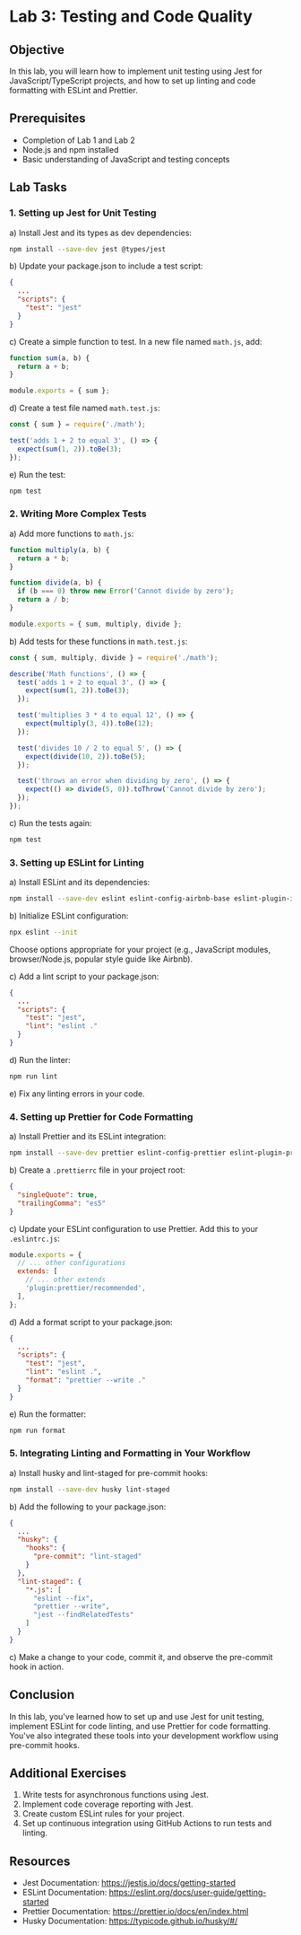 # Lab 3: Testing and Code Quality

## Objective
In this lab, you will learn how to implement unit testing using Jest for JavaScript/TypeScript projects, and how to set up linting and code formatting with ESLint and Prettier.

## Prerequisites
- Completion of Lab 1 and Lab 2
- Node.js and npm installed
- Basic understanding of JavaScript and testing concepts

## Lab Tasks

### 1. Setting up Jest for Unit Testing

a) Install Jest and its types as dev dependencies:
```bash
npm install --save-dev jest @types/jest
```

b) Update your package.json to include a test script:
```json
{
  ...
  "scripts": {
    "test": "jest"
  }
}
```

c) Create a simple function to test. In a new file named `math.js`, add:
```javascript
function sum(a, b) {
  return a + b;
}

module.exports = { sum };
```

d) Create a test file named `math.test.js`:
```javascript
const { sum } = require('./math');

test('adds 1 + 2 to equal 3', () => {
  expect(sum(1, 2)).toBe(3);
});
```

e) Run the test:
```bash
npm test
```

### 2. Writing More Complex Tests

a) Add more functions to `math.js`:
```javascript
function multiply(a, b) {
  return a * b;
}

function divide(a, b) {
  if (b === 0) throw new Error('Cannot divide by zero');
  return a / b;
}

module.exports = { sum, multiply, divide };
```

b) Add tests for these functions in `math.test.js`:
```javascript
const { sum, multiply, divide } = require('./math');

describe('Math functions', () => {
  test('adds 1 + 2 to equal 3', () => {
    expect(sum(1, 2)).toBe(3);
  });

  test('multiplies 3 * 4 to equal 12', () => {
    expect(multiply(3, 4)).toBe(12);
  });

  test('divides 10 / 2 to equal 5', () => {
    expect(divide(10, 2)).toBe(5);
  });

  test('throws an error when dividing by zero', () => {
    expect(() => divide(5, 0)).toThrow('Cannot divide by zero');
  });
});
```

c) Run the tests again:
```bash
npm test
```

### 3. Setting up ESLint for Linting

a) Install ESLint and its dependencies:
```bash
npm install --save-dev eslint eslint-config-airbnb-base eslint-plugin-import
```

b) Initialize ESLint configuration:
```bash
npx eslint --init
```
Choose options appropriate for your project (e.g., JavaScript modules, browser/Node.js, popular style guide like Airbnb).

c) Add a lint script to your package.json:
```json
{
  ...
  "scripts": {
    "test": "jest",
    "lint": "eslint ."
  }
}
```

d) Run the linter:
```bash
npm run lint
```

e) Fix any linting errors in your code.

### 4. Setting up Prettier for Code Formatting

a) Install Prettier and its ESLint integration:
```bash
npm install --save-dev prettier eslint-config-prettier eslint-plugin-prettier
```

b) Create a `.prettierrc` file in your project root:
```json
{
  "singleQuote": true,
  "trailingComma": "es5"
}
```

c) Update your ESLint configuration to use Prettier. Add this to your `.eslintrc.js`:
```javascript
module.exports = {
  // ... other configurations
  extends: [
    // ... other extends
    'plugin:prettier/recommended',
  ],
};
```

d) Add a format script to your package.json:
```json
{
  ...
  "scripts": {
    "test": "jest",
    "lint": "eslint .",
    "format": "prettier --write ."
  }
}
```

e) Run the formatter:
```bash
npm run format
```

### 5. Integrating Linting and Formatting in Your Workflow

a) Install husky and lint-staged for pre-commit hooks:
```bash
npm install --save-dev husky lint-staged
```

b) Add the following to your package.json:
```json
{
  ...
  "husky": {
    "hooks": {
      "pre-commit": "lint-staged"
    }
  },
  "lint-staged": {
    "*.js": [
      "eslint --fix",
      "prettier --write",
      "jest --findRelatedTests"
    ]
  }
}
```

c) Make a change to your code, commit it, and observe the pre-commit hook in action.

## Conclusion

In this lab, you've learned how to set up and use Jest for unit testing, implement ESLint for code linting, and use Prettier for code formatting. You've also integrated these tools into your development workflow using pre-commit hooks.

## Additional Exercises

1. Write tests for asynchronous functions using Jest.
2. Implement code coverage reporting with Jest.
3. Create custom ESLint rules for your project.
4. Set up continuous integration using GitHub Actions to run tests and linting.

## Resources

- Jest Documentation: https://jestjs.io/docs/getting-started
- ESLint Documentation: https://eslint.org/docs/user-guide/getting-started
- Prettier Documentation: https://prettier.io/docs/en/index.html
- Husky Documentation: https://typicode.github.io/husky/#/
